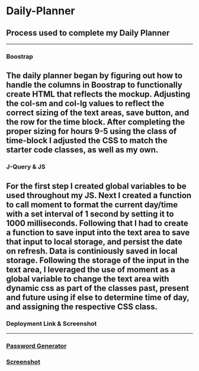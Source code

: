 # Daily-Planner
## Process used to complete my Daily Planner
---
### Boostrap
The daily planner began by figuring out how to handle the columns in Boostrap to functionally create HTML that reflects the mockup. Adjusting the col-sm and col-lg values to reflect the correct sizing of the text areas, save button, and the row for the time block. After completing the proper sizing for hours 9-5 using the class of time-block I adjusted the CSS to match the starter code classes, as well as my own. 
---
### J-Query & JS
For the first step I created global variables to be used throughout my JS. Next I created a function to call moment to format the current day/time with a set interval of 1 second by setting it to 1000 milliseconds. Following that I had to create a function to save input into the text area to save that input to local storage, and persist the date on refresh. Data is continiously saved in local storage. Following the storage of the input in the text area, I leveraged the use of moment as a global variable to change the text area with dynamic css as part of the classes past, present and future using if else to determine time of day, and assigning the respective CSS class. 
---
### Deployment Link & Screenshot
---
### [Password Generator](https://cole-cochran.github.io/daily-planner/)

### [Screenshot](https://github.com/cole-cochran/daily-planner/blob/main/assets/images/screencapture-cole-cochran-github-io-daily-planner-2021-10-01-16_10_07.png?raw=true)
